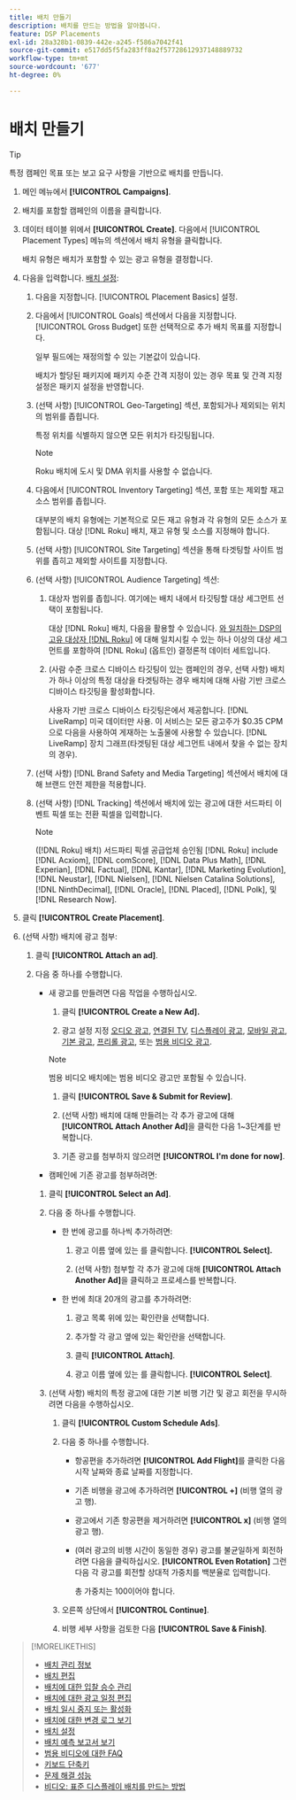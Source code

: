 ```yaml
---
title: 배치 만들기
description: 배치를 만드는 방법을 알아봅니다.
feature: DSP Placements
exl-id: 28a328b1-0839-442e-a245-f586a7042f41
source-git-commit: e517dd5f5fa283ff8a2f57728612937148889732
workflow-type: tm+mt
source-wordcount: '677'
ht-degree: 0%

---
```


# 배치 만들기

>[!TIP]
>
>특정 캠페인 목표 또는 보고 요구 사항을 기반으로 배치를 만듭니다.

1. 메인 메뉴에서 **[!UICONTROL Campaigns]**.

1. 배치를 포함할 캠페인의 이름을 클릭합니다.

1. 데이터 테이블 위에서 **[!UICONTROL Create]**. 다음에서 [!UICONTROL Placement Types] 메뉴의 섹션에서 배치 유형을 클릭합니다.

   배치 유형은 배치가 포함할 수 있는 광고 유형을 결정합니다.

1. 다음을 입력합니다. [배치 설정](placement-settings.md):

   1. 다음을 지정합니다. [!UICONTROL Placement Basics] 설정.

   1. 다음에서 [!UICONTROL Goals] 섹션에서 다음을 지정합니다. [!UICONTROL Gross Budget] 또한 선택적으로 추가 배치 목표를 지정합니다.

      일부 필드에는 재정의할 수 있는 기본값이 있습니다.

      배치가 할당된 패키지에 패키지 수준 간격 지정이 있는 경우 목표 및 간격 지정 설정은 패키지 설정을 반영합니다.

   1. (선택 사항) [!UICONTROL Geo-Targeting] 섹션, 포함되거나 제외되는 위치의 범위를 좁힙니다.

      특정 위치를 식별하지 않으면 모든 위치가 타깃팅됩니다.

      >[!NOTE]
      >
      >Roku 배치에 도시 및 DMA 위치를 사용할 수 없습니다.

   1. 다음에서 [!UICONTROL Inventory Targeting] 섹션, 포함 또는 제외할 재고 소스 범위를 좁힙니다.

      대부분의 배치 유형에는 기본적으로 모든 재고 유형과 각 유형의 모든 소스가 포함됩니다. 대상 [!DNL Roku] 배치, 재고 유형 및 소스를 지정해야 합니다.

   1. (선택 사항) [!UICONTROL Site Targeting] 섹션을 통해 타겟팅할 사이트 범위를 좁히고 제외할 사이트를 지정합니다.

   1. (선택 사항) [!UICONTROL Audience Targeting] 섹션:

      1. 대상자 범위를 좁힙니다. 여기에는 배치 내에서 타깃팅할 대상 세그먼트 선택이 포함됩니다.

         대상 [!DNL Roku] 배치, 다음을 활용할 수 있습니다. [와 일치하는 DSP의 고유 대상자 [!DNL Roku]](/help/dsp/inventory/roku-inventory.md) 에 대해 일치시킬 수 있는 하나 이상의 대상 세그먼트를 포함하여 [!DNL Roku] (옵트인) 결정론적 데이터 세트입니다.

      1. (사람 수준 크로스 디바이스 타깃팅이 있는 캠페인의 경우, 선택 사항) 배치가 하나 이상의 특정 대상을 타겟팅하는 경우 배치에 대해 사람 기반 크로스 디바이스 타깃팅을 활성화합니다.

         사용자 기반 크로스 디바이스 타깃팅은에서 제공합니다. [!DNL LiveRamp] 미국 데이터만 사용. 이 서비스는 모든 광고주가 $0.35 CPM으로 다음을 사용하여 게재하는 노출물에 사용할 수 있습니다. [!DNL LiveRamp] 장치 그래프(타겟팅된 대상 세그먼트 내에서 찾을 수 없는 장치의 경우).

   1. (선택 사항) [!DNL Brand Safety and Media Targeting] 섹션에서 배치에 대해 브랜드 안전 제한을 적용합니다.

   1. (선택 사항) [!DNL Tracking] 섹션에서 배치에 있는 광고에 대한 서드파티 이벤트 픽셀 또는 전환 픽셀을 입력합니다.

      >[!NOTE]
      >
      >([!DNL Roku] 배치) 서드파티 픽셀 공급업체 승인됨 [!DNL Roku] include [!DNL Acxiom], [!DNL comScore], [!DNL Data Plus Math], [!DNL Experian], [!DNL Factual], [!DNL Kantar], [!DNL Marketing Evolution], [!DNL Neustar], [!DNL Nielsen], [!DNL Nielsen Catalina Solutions], [!DNL NinthDecimal], [!DNL Oracle], [!DNL Placed], [!DNL Polk], 및 [!DNL Research Now].

1. 클릭 **[!UICONTROL Create Placement]**.

1. (선택 사항) 배치에 광고 첨부:

   1. 클릭 **[!UICONTROL Attach an ad]**.

   1. 다음 중 하나를 수행합니다.

      * 새 광고를 만들려면 다음 작업을 수행하십시오.

         1. 클릭 **[!UICONTROL Create a New Ad].**

         1. 광고 설정 지정 [오디오 광고](/help/dsp/campaign-management/ads/ad-settings-audio.md), [연결된 TV](/help/dsp/campaign-management/ads/ad-settings-connected-tv.md), [디스플레이 광고](/help/dsp/campaign-management/ads/ad-settings-display.md), [모바일 광고](/help/dsp/campaign-management/ads/ad-settings-mobile.md), [기본 광고](/help/dsp/campaign-management/ads/ad-settings-native.md), [프리롤 광고](/help/dsp/campaign-management/ads/ad-settings-pre-roll.md), 또는 [범용 비디오 광고](/help/dsp/campaign-management/ads/ad-settings-universal-video.md).

        >[!NOTE]
        >
        >범용 비디오 배치에는 범용 비디오 광고만 포함될 수 있습니다.

         1. 클릭 **[!UICONTROL Save & Submit for Review]**.

         1. (선택 사항) 배치에 대해 만들려는 각 추가 광고에 대해 **[!UICONTROL Attach Another Ad]**&#x200B;을 클릭한 다음 1~3단계를 반복합니다.

         1. 기존 광고를 첨부하지 않으려면 **[!UICONTROL I'm done for now]**.

      * 캠페인에 기존 광고를 첨부하려면:

      1. 클릭 **[!UICONTROL Select an Ad]**.

      1. 다음 중 하나를 수행합니다.

         * 한 번에 광고를 하나씩 추가하려면:

            1. 광고 이름 옆에 있는 를 클릭합니다. **[!UICONTROL Select].**

            1. (선택 사항) 첨부할 각 추가 광고에 대해 **[!UICONTROL Attach Another Ad]**&#x200B;을 클릭하고 프로세스를 반복합니다.

         * 한 번에 최대 20개의 광고를 추가하려면:

            1. 광고 목록 위에 있는 확인란을 선택합니다.

            1. 추가할 각 광고 옆에 있는 확인란을 선택합니다.

            1. 클릭 **[!UICONTROL Attach]**.

            1. 광고 이름 옆에 있는 를 클릭합니다. **[!UICONTROL Select]**.

      1. (선택 사항) 배치의 특정 광고에 대한 기본 비행 기간 및 광고 회전을 무시하려면 다음을 수행하십시오.

         1. 클릭 **[!UICONTROL Custom Schedule Ads]**.

         1. 다음 중 하나를 수행합니다.

            * 항공편을 추가하려면 **[!UICONTROL Add Flight]**&#x200B;를 클릭한 다음 시작 날짜와 종료 날짜를 지정합니다.

            * 기존 비행을 광고에 추가하려면 **[!UICONTROL +]** (비행 열의 광고 행).

            * 광고에서 기존 항공편을 제거하려면 **[!UICONTROL x]** (비행 열의 광고 행).

            * (여러 광고의 비행 시간이 동일한 경우) 광고를 불균일하게 회전하려면 다음을 클릭하십시오. **[!UICONTROL Even Rotation]** 그런 다음 각 광고를 회전할 상대적 가중치를 백분율로 입력합니다.

              총 가중치는 100이어야 합니다.

         1. 오른쪽 상단에서 **[!UICONTROL Continue]**.

         1. 비행 세부 사항을 검토한 다음 **[!UICONTROL Save & Finish]**.

>[!MORELIKETHIS]
>
>* [배치 관리 정보](placement-about.md)
>* [배치 편집](placement-edit.md)
>* [배치에 대한 입찰 승수 관리](placement-manage-bid-multipliers.md)
>* [배치에 대한 광고 일정 편집](placement-edit-ad-schedule.md)
>* [배치 일시 중지 또는 활성화](placement-pause-activate.md)
>* [배치에 대한 변경 로그 보기](placement-change-log.md)
>* [배치 설정](placement-settings.md)
>* [배치 예측 보고서 보기](/help/dsp/campaign-management/reports/placement-forecast.md)
>* [범용 비디오에 대한 FAQ](/help/dsp/campaign-management/faq-universal-video.md)
>* [키보드 단축키](/help/dsp/campaign-management/reports/keyboard-shortcuts.md)
>* [문제 해결 성능](/help/dsp/optimization/troubleshooting-performance.md)
>* [비디오: 표준 디스플레이 배치를 만드는 방법](https://video.tv.adobe.com/v/340454)
